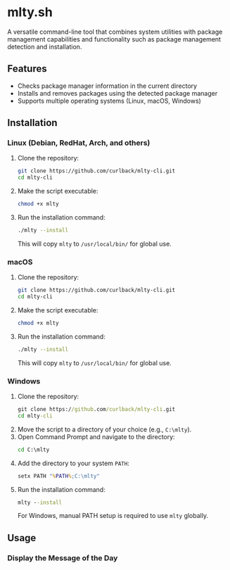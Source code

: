 # mlty.sh

A versatile command-line tool that combines system utilities with package management capabilities and functionality such as package management detection and installation.

## Features

- Checks package manager information in the current directory
- Installs and removes packages using the detected package manager
- Supports multiple operating systems (Linux, macOS, Windows)

## Installation

### Linux (Debian, RedHat, Arch, and others)

1. Clone the repository:
   ```bash
   git clone https://github.com/curlback/mlty-cli.git
   cd mlty-cli
   ```
2. Make the script executable:
   ```bash
   chmod +x mlty
   ```
3. Run the installation command:
   ```bash
   ./mlty --install
   ```
   This will copy `mlty` to `/usr/local/bin/` for global use.

### macOS

1. Clone the repository:
   ```bash
   git clone https://github.com/curlback/mlty-cli.git
   cd mlty-cli
   ```
2. Make the script executable:
   ```bash
   chmod +x mlty
   ```
3. Run the installation command:
   ```bash
   ./mlty --install
   ```
   This will copy `mlty` to `/usr/local/bin/` for global use.

### Windows

1. Clone the repository:
   ```cmd
   git clone https://github.com/curlback/mlty-cli.git
   cd mlty-cli
   ```
2. Move the script to a directory of your choice (e.g., `C:\mlty`).
3. Open Command Prompt and navigate to the directory:
   ```cmd
   cd C:\mlty
   ```
4. Add the directory to your system `PATH`:
   ```cmd
   setx PATH "%PATH%;C:\mlty"
   ```
5. Run the installation command:
   ```cmd
   mlty --install
   ```
   For Windows, manual PATH setup is required to use `mlty` globally.

## Usage

### Display the Message of the Day
